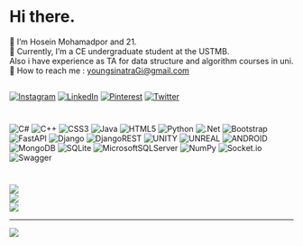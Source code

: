 # Hi there.
👤 I’m Hosein Mohamadpor and 21.<br>📍 Currently, I’m a CE undergraduate student at the USTMB.<br>      Also i have experience as TA for data structure and algorithm courses in uni.<br>📨 How to reach me : youngsinatraGi@gmail.com


##
[![Instagram](https://img.shields.io/badge/Instagram-%23E4405F.svg?logo=Instagram&logoColor=white)](https://instagram.com/lolhosein) [![LinkedIn](https://img.shields.io/badge/LinkedIn-%230077B5.svg?logo=linkedin&logoColor=white)](https://linkedin.com/in/younghosein) [![Pinterest](https://img.shields.io/badge/Pinterest-%23E60023.svg?logo=Pinterest&logoColor=white)](https://pinterest.com/lolhosein) [![Twitter](https://img.shields.io/badge/Twitter-%231DA1F2.svg?logo=Twitter&logoColor=white)](https://twitter.com/youngsiiinatra) 

#
![C#](https://img.shields.io/badge/c%23-%23239120.svg?style=flat&logo=c-sharp&logoColor=white) ![C++](https://img.shields.io/badge/c++-%2300599C.svg?style=flat&logo=c%2B%2B&logoColor=white) ![CSS3](https://img.shields.io/badge/css3-%231572B6.svg?style=flat&logo=css3&logoColor=white) ![Java](https://img.shields.io/badge/java-%23ED8B00.svg?style=flat&logo=java&logoColor=white) ![HTML5](https://img.shields.io/badge/html5-%23E34F26.svg?style=flat&logo=html5&logoColor=white) ![Python](https://img.shields.io/badge/python-3670A0?style=flat&logo=python&logoColor=ffdd54) ![.Net](https://img.shields.io/badge/.NET-5C2D91?style=flat&logo=.net&logoColor=white) ![Bootstrap](https://img.shields.io/badge/bootstrap-%23563D7C.svg?style=flat&logo=bootstrap&logoColor=white) ![FastAPI](https://img.shields.io/badge/FastAPI-005571?style=flat&logo=fastapi) ![Django](https://img.shields.io/badge/django-%23092E20.svg?style=flat&logo=django&logoColor=white) ![DjangoREST](https://img.shields.io/badge/DJANGO-REST-ff1709?style=flat&logo=django&logoColor=white&color=ff1709&labelColor=gray) ![UNITY](https://img.shields.io/badge/Unity-%2320232a.svg?style=flat&logo=unity&logoColor=white) ![UNREAL](https://img.shields.io/badge/unreal-%2320232a.svg?style=flat&logo=unreal-engine&logoColor=white) ![ANDROID](https://img.shields.io/badge/android-%2320232a.svg?style=flat&logo=android&logoColor=%a4c639) ![MongoDB](https://img.shields.io/badge/MongoDB-%234ea94b.svg?style=flat&logo=mongodb&logoColor=white) ![SQLite](https://img.shields.io/badge/sqlite-%2307405e.svg?style=flat&logo=sqlite&logoColor=white) ![MicrosoftSQLServer](https://img.shields.io/badge/Microsoft%20SQL%20Sever-CC2927?style=flat&logo=microsoft%20sql%20server&logoColor=white) ![NumPy](https://img.shields.io/badge/numpy-%23013243.svg?style=flat&logo=numpy&logoColor=white) ![Socket.io](https://img.shields.io/badge/Socket.io-black?style=flat&logo=socket.io&badgeColor=010101) ![Swagger](https://img.shields.io/badge/-Swagger-%23Clojure?style=flat&logo=swagger&logoColor=white)
#
![](https://github-readme-stats.vercel.app/api?username=younghosein&theme=dark&hide_border=true&include_all_commits=false&count_private=false)<br/>
![](https://github-readme-streak-stats.herokuapp.com/?user=younghosein&theme=dark&hide_border=true)<br/>
![](https://github-readme-stats.vercel.app/api/top-langs/?username=younghosein&theme=dark&hide_border=true&include_all_commits=false&count_private=false&layout=compact)

---
[![](https://visitcount.itsvg.in/api?id=younghosein&icon=0&color=0)](https://visitcount.itsvg.in)

<!-- Proudly created with GPRM ( https://gprm.itsvg.in ) -->
